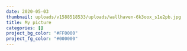 ```yaml
---
date: 2020-05-03
thumbnail: uploads/v1588518533/uploads/wallhaven-6k3oox_s1e2pb.jpg
title: My picture
categories: []
project_bg_color: "#FF0000"
project_fg_color: "#000000"
---
```

